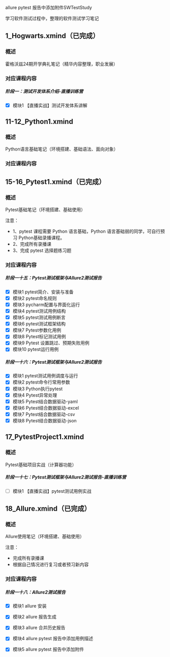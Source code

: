 allure pytest 报告中添加附件SWTestStudy

学习软件测试过程中，整理的软件测试学习笔记

## 1_Hogwarts.xmind（已完成）
### 概述

霍格沃兹24期开学典礼笔记（精华内容整理，职业发展）

### 对应课程内容

##### 阶段一：测试开发体系介绍-直播训练营

- [x] 模块1 【直播实战】测试开发体系讲解





## 11-12_Python1.xmind
### 概述

Python语言基础笔记（环境搭建、基础语法、面向对象）
### 对应课程内容

## 15-16_Pytest1.xmind（已完成）
### 概述

Pytest基础笔记（环境搭建、基础使用）

注意： 

- 1、pytest 课程需要 Python 语言基础，Python 语言基础弱的同学，可自行预习 Python基础录播课程。
- 2、完成所有录播课
- 3、完成 pytest 选择题练习题
### 对应课程内容

##### 阶段一十五：Pytest测试框架与Allure2测试报告
- [x] 模块1 pytest简介、安装与准备
- [x] 模块2 pytest命名规则
- [x] 模块3 pycharm配置与界面化运行
- [x] 模块4 pytest测试用例结构
- [x] 模块5 pytest测试用例断言
- [x] 模块6 pytest测试框架结构
- [x] 模块7 Pytest参数化用例
- [x] 模块8 Pytest标记测试用例
- [x] 模块9 Pytest 设置跳过、预期失败用例
- [x] 模块10 pytest运行用例
##### 阶段一十六：Pytest测试框架与Allure2测试报告
- [x] 模块1 pytest测试用例调度与运行
- [x] 模块2 pytest命令行常用参数
- [x] 模块3 Python执行pytest
- [x] 模块4 Pytest异常处理
- [x] 模块5 Pytest结合数据驱动-yaml
- [x] 模块6 Pytest结合数据驱动-excel
- [x] 模块7 Pytest结合数据驱动-csv
- [x] 模块8 Pytest结合数据驱动-json

## 17_PytestProject1.xmind
### 概述

Pytest基础项目实战（计算器功能）


##### 阶段一十七：Pytest测试框架与Allure2测试报告-直播训练营
- [ ] 模块1 【直播实战】pytest测试用例实战




## 18_Allure.xmind（已完成）

### 概述

Allure使用笔记（环境搭建、基础使用）

注意： 

- 完成所有录播课
- 根据自己情况进行复习或者预习新内容

### 对应课程内容

##### 阶段一十八：Allure2测试报告

- [x] 模块1 allure 安装
- [x] 模块2 allure 报告生成
- [x] 模块3 allure 合并历史报告
- [x] 模块4 allure pytest 报告中添加用例描述
- [x] 模块5 allure pytest 报告中添加附件

